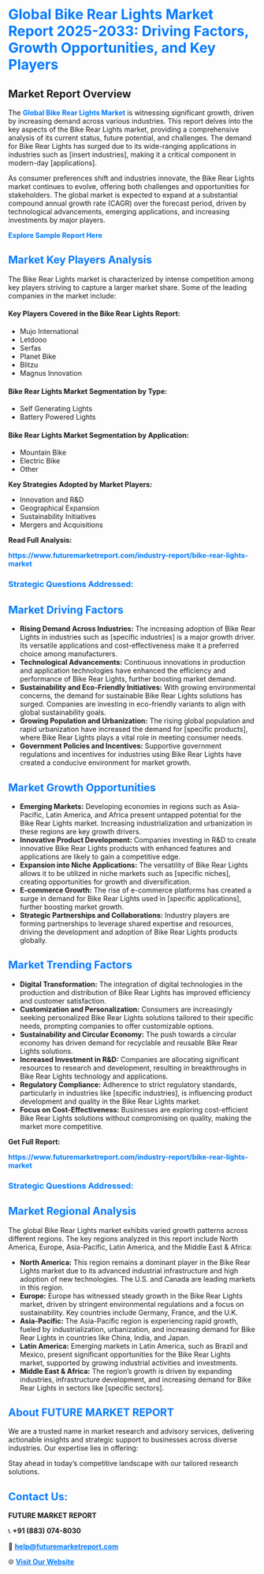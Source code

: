 <h1 style="color: #007BFF;">Global Bike Rear Lights Market Report 2025-2033: Driving Factors, Growth Opportunities, and Key Players</h1>

<section id="overview">
<h2>Market Report Overview</h2>
<p>The <a href="https://www.futuremarketreport.com/industry-report/bike-rear-lights-market" style="color: #007BFF; text-decoration: none;"><strong>Global Bike Rear Lights Market</strong></a> is witnessing significant growth, driven by increasing demand across various industries. This report delves into the key aspects of the Bike Rear Lights market, providing a comprehensive analysis of its current status, future potential, and challenges. The demand for Bike Rear Lights has surged due to its wide-ranging applications in industries such as [insert industries], making it a critical component in modern-day [applications].</p>
<p>As consumer preferences shift and industries innovate, the Bike Rear Lights market continues to evolve, offering both challenges and opportunities for stakeholders. The global market is expected to expand at a substantial compound annual growth rate (CAGR) over the forecast period, driven by technological advancements, emerging applications, and increasing investments by major players.</p>
</section>

<section id="overview">
<p><a href="https://www.futuremarketreport.com/request-sample/reportId=92689" style="color: #007BFF; text-decoration: none;"><strong>Explore Sample Report Here</strong></a></p>
</section>

<section id="key-players">
<h2 style="color: #007BFF;">Market Key Players Analysis</h2>
<p>The Bike Rear Lights market is characterized by intense competition among key players striving to capture a larger market share. Some of the leading companies in the market include:</p>
<h4>Key Players Covered in the Bike Rear Lights Report:</h4>
<ul><li>Mujo International</li><li>Letdooo</li><li>Serfas</li><li>Planet Bike</li><li>Blitzu</li><li>Magnus Innovation</li></ul>
<h4>Bike Rear Lights Market Segmentation by Type:</h4>
<ul><li>Self Generating Lights</li><li>Battery Powered Lights</li></ul>

<h4>Bike Rear Lights Market Segmentation by Application:</h4>
<ul><li>Mountain Bike</li><li>Electric Bike</li><li>Other</li></ul>
<p><strong>Key Strategies Adopted by Market Players:</strong></p>
<ul>
<li>Innovation and R&D</li>
<li>Geographical Expansion</li>
<li>Sustainability Initiatives</li>
<li>Mergers and Acquisitions</li>
</ul>
</section>

<section>
<p><strong>Read Full Analysis: </strong></p><a href="https://www.futuremarketreport.com/industry-report/bike-rear-lights-market" style="color: #007BFF; text-decoration: none;"><strong>https://www.futuremarketreport.com/industry-report/bike-rear-lights-market</strong></a>
<h3 style="color: #007BFF;">Strategic Questions Addressed:</h3>
</section>

<section id="driving-factors">
<h2 style="color: #007BFF;">Market Driving Factors</h2>
<ul>
<li><strong>Rising Demand Across Industries:</strong> The increasing adoption of Bike Rear Lights in industries such as [specific industries] is a major growth driver. Its versatile applications and cost-effectiveness make it a preferred choice among manufacturers.</li>
<li><strong>Technological Advancements:</strong> Continuous innovations in production and application technologies have enhanced the efficiency and performance of Bike Rear Lights, further boosting market demand.</li>
<li><strong>Sustainability and Eco-Friendly Initiatives:</strong> With growing environmental concerns, the demand for sustainable Bike Rear Lights solutions has surged. Companies are investing in eco-friendly variants to align with global sustainability goals.</li>
<li><strong>Growing Population and Urbanization:</strong> The rising global population and rapid urbanization have increased the demand for [specific products], where Bike Rear Lights plays a vital role in meeting consumer needs.</li>
<li><strong>Government Policies and Incentives:</strong> Supportive government regulations and incentives for industries using Bike Rear Lights have created a conducive environment for market growth.</li>
</ul>
</section>

<section id="growth-opportunities">
<h2 style="color: #007BFF;">Market Growth Opportunities</h2>
<ul>
<li><strong>Emerging Markets:</strong> Developing economies in regions such as Asia-Pacific, Latin America, and Africa present untapped potential for the Bike Rear Lights market. Increasing industrialization and urbanization in these regions are key growth drivers.</li>
<li><strong>Innovative Product Development:</strong> Companies investing in R&D to create innovative Bike Rear Lights products with enhanced features and applications are likely to gain a competitive edge.</li>
<li><strong>Expansion into Niche Applications:</strong> The versatility of Bike Rear Lights allows it to be utilized in niche markets such as [specific niches], creating opportunities for growth and diversification.</li>
<li><strong>E-commerce Growth:</strong> The rise of e-commerce platforms has created a surge in demand for Bike Rear Lights used in [specific applications], further boosting market growth.</li>
<li><strong>Strategic Partnerships and Collaborations:</strong> Industry players are forming partnerships to leverage shared expertise and resources, driving the development and adoption of Bike Rear Lights products globally.</li>
</ul>
</section>

<section id="trending-factors">
<h2 style="color: #007BFF;">Market Trending Factors</h2>
<ul>
<li><strong>Digital Transformation:</strong> The integration of digital technologies in the production and distribution of Bike Rear Lights has improved efficiency and customer satisfaction.</li>
<li><strong>Customization and Personalization:</strong> Consumers are increasingly seeking personalized Bike Rear Lights solutions tailored to their specific needs, prompting companies to offer customizable options.</li>
<li><strong>Sustainability and Circular Economy:</strong> The push towards a circular economy has driven demand for recyclable and reusable Bike Rear Lights solutions.</li>
<li><strong>Increased Investment in R&D:</strong> Companies are allocating significant resources to research and development, resulting in breakthroughs in Bike Rear Lights technology and applications.</li>
<li><strong>Regulatory Compliance:</strong> Adherence to strict regulatory standards, particularly in industries like [specific industries], is influencing product development and quality in the Bike Rear Lights market.</li>
<li><strong>Focus on Cost-Effectiveness:</strong> Businesses are exploring cost-efficient Bike Rear Lights solutions without compromising on quality, making the market more competitive.</li>
</ul>
</section>

<section>
<p><strong>Get Full Report: </strong></p><a href="https://www.futuremarketreport.com/industry-report/bike-rear-lights-market" style="color: #007BFF; text-decoration: none;"><strong>https://www.futuremarketreport.com/industry-report/bike-rear-lights-market</strong></a>
<h3 style="color: #007BFF;">Strategic Questions Addressed:</h3>
</section>


<section id="regional-analysis">
<h2 style="color: #007BFF;">Market Regional Analysis</h2>
<p>The global Bike Rear Lights market exhibits varied growth patterns across different regions. The key regions analyzed in this report include North America, Europe, Asia-Pacific, Latin America, and the Middle East & Africa:</p>
<ul>
<li><strong>North America:</strong> This region remains a dominant player in the Bike Rear Lights market due to its advanced industrial infrastructure and high adoption of new technologies. The U.S. and Canada are leading markets in this region.</li>
<li><strong>Europe:</strong> Europe has witnessed steady growth in the Bike Rear Lights market, driven by stringent environmental regulations and a focus on sustainability. Key countries include Germany, France, and the U.K.</li>
<li><strong>Asia-Pacific:</strong> The Asia-Pacific region is experiencing rapid growth, fueled by industrialization, urbanization, and increasing demand for Bike Rear Lights in countries like China, India, and Japan.</li>
<li><strong>Latin America:</strong> Emerging markets in Latin America, such as Brazil and Mexico, present significant opportunities for the Bike Rear Lights market, supported by growing industrial activities and investments.</li>
<li><strong>Middle East & Africa:</strong> The region’s growth is driven by expanding industries, infrastructure development, and increasing demand for Bike Rear Lights in sectors like [specific sectors].</li>
</ul>
</section>

<footer>
<h2 style="color: #007BFF;">About FUTURE MARKET REPORT</h2>
<p>We are a trusted name in market research and advisory services, delivering actionable insights and strategic support to businesses across diverse industries. Our expertise lies in offering:</p>

<p>Stay ahead in today’s competitive landscape with our tailored research solutions.</p>

<h2 style="color: #007BFF;">Contact Us:</h2>
<p><strong>FUTURE MARKET REPORT</strong></p>
<p>📞 <strong>+91 (883) 074-8030</strong></p>
<p>📧 <strong><a href="mailto:help@futuremarketreport.com" style="color: #007BFF;">help@futuremarketreport.com</a></strong></p>
<p>🌐 <strong><a href="https://www.futuremarketreport.com/" style="color: #007BFF;">Visit Our Website</a></strong></p>
</footer>